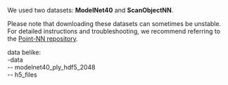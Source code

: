 We used two datasets: **ModelNet40** and **ScanObjectNN**.

Please note that downloading these datasets can sometimes be unstable. For detailed instructions and troubleshooting, we recommend referring to the [Point-NN repository](https://github.com/hkust-vgd/Point-NN). 

data belike: </br>
-data</br>
 -- modelnet40_ply_hdf5_2048</br>
 -- h5_files</br>
